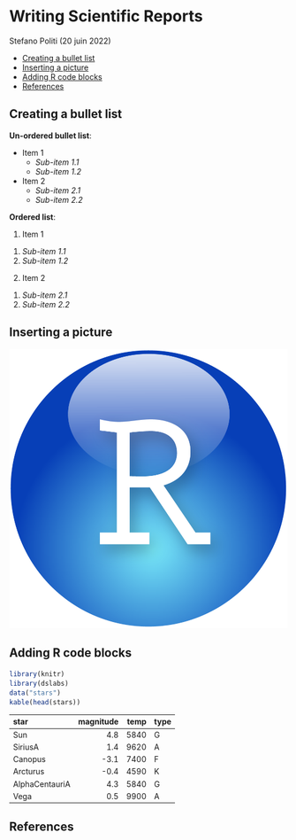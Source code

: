 Writing Scientific Reports
================
Stefano Politi
(20 juin 2022)

-   [Creating a bullet list](#creating-a-bullet-list)
-   [Inserting a picture](#inserting-a-picture)
-   [Adding R code blocks](#adding-r-code-blocks)
-   [References](#references)

## Creating a bullet list

**Un-ordered bullet list**:

-   Item 1
    -   *Sub-item 1.1*
    -   *Sub-item 1.2*
-   Item 2
    -   *Sub-item 2.1*
    -   *Sub-item 2.2*

**Ordered list**:

1.  Item 1

<!-- -->

1.  *Sub-item 1.1*
2.  *Sub-item 1.2*

<!-- -->

2.  Item 2

<!-- -->

1.  *Sub-item 2.1*
2.  *Sub-item 2.2*

## Inserting a picture

![](RStudio_icon.png)

## Adding R code blocks

``` r
library(knitr)
library(dslabs)
data("stars")
kable(head(stars))
```

| star           | magnitude | temp | type |
|:---------------|----------:|-----:|:-----|
| Sun            |       4.8 | 5840 | G    |
| SiriusA        |       1.4 | 9620 | A    |
| Canopus        |      -3.1 | 7400 | F    |
| Arcturus       |      -0.4 | 4590 | K    |
| AlphaCentauriA |       4.3 | 5840 | G    |
| Vega           |       0.5 | 9900 | A    |

## References
